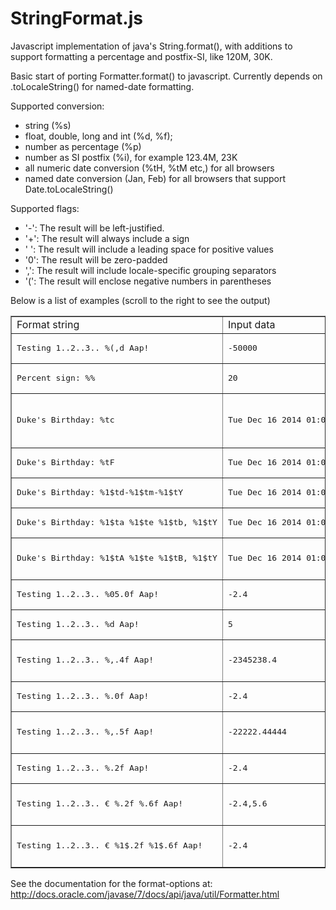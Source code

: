# StringFormat.js

Javascript implementation of java's String.format(), with additions to support formatting a percentage and postfix-SI, like 120M, 30K. 

Basic start of porting Formatter.format() to javascript. Currently depends on .toLocaleString() for named-date formatting.

Supported conversion:

- string (%s)
- float, double, long and int (%d, %f); 
- number as percentage (%p)
- number as SI postfix (%i), for example 123.4M, 23K 
- all numeric date conversion (%tH, %tM etc,) for all browsers
- named date conversion (Jan, Feb) for all browsers that support Date.toLocaleString()

Supported flags:

- '-': 	The result will be left-justified. 
- '+':  The result will always include a sign 
- ' ':  The result will include a leading space for positive values 
- '0': 	The result will be zero-padded 
- ',':  The result will include locale-specific grouping separators
- '(':  The result will enclose negative numbers in parentheses 

Below is a list of examples (scroll to the right to see the output) 

<table border="1"><tbody><tr><td>Format string</td><td>Input data</td><td>Formatted</td></tr><tr><td><pre>Testing 1..2..3.. %(,d Aap!</pre></td><td><pre>-50000</pre></td><td>Testing 1..2..3.. (50,000) Aap!</td></tr><tr><td><pre>Percent sign: %%</pre></td><td><pre>20</pre></td><td>Percent sign: %</td></tr><tr><td><pre>Duke's Birthday: %tc</pre></td><td><pre>Tue Dec 16 2014 01:00:00 GMT+0100 (CET)</pre></td><td>Duke's Birthday: Tue Dec 16 01:00:00 GMT+1 2014</td></tr><tr><td><pre>Duke's Birthday: %tF</pre></td><td><pre>Tue Dec 16 2014 01:00:00 GMT+0100 (CET)</pre></td><td>Duke's Birthday: 2014-12-16</td></tr><tr><td><pre>Duke's Birthday: %1$td-%1$tm-%1$tY</pre></td><td><pre>Tue Dec 16 2014 01:00:00 GMT+0100 (CET)</pre></td><td>Duke's Birthday: 16-12-2014</td></tr><tr><td><pre>Duke's Birthday: %1$ta %1$te %1$tb, %1$tY</pre></td><td><pre>Tue Dec 16 2014 01:00:00 GMT+0100 (CET)</pre></td><td>Duke's Birthday: Tue 16 Dec, 2014</td></tr><tr><td><pre>Duke's Birthday: %1$tA %1$te %1$tB, %1$tY</pre></td><td><pre>Tue Dec 16 2014 01:00:00 GMT+0100 (CET)</pre></td><td>Duke's Birthday: Tuesday 16 December, 2014</td></tr><tr><td><pre>Testing 1..2..3.. %05.0f Aap!</pre></td><td><pre>-2.4</pre></td><td>Testing 1..2..3.. -00002 Aap!</td></tr><tr><td><pre>Testing 1..2..3.. %d Aap!</pre></td><td><pre>5</pre></td><td>Testing 1..2..3.. 5 Aap!</td></tr><tr><td><pre>Testing 1..2..3.. %,.4f Aap!</pre></td><td><pre>-2345238.4</pre></td><td>Testing 1..2..3.. -2,345,238.4000 Aap!</td></tr><tr><td><pre>Testing 1..2..3.. %.0f Aap!</pre></td><td><pre>-2.4</pre></td><td>Testing 1..2..3.. -2 Aap!</td></tr><tr><td><pre>Testing 1..2..3.. %,.5f Aap!</pre></td><td><pre>-22222.44444</pre></td><td>Testing 1..2..3.. -22,222.44444 Aap!</td></tr><tr><td><pre>Testing 1..2..3.. %.2f Aap!</pre></td><td><pre>-2.4</pre></td><td>Testing 1..2..3.. -2.40 Aap!</td></tr><tr><td><pre>Testing 1..2..3.. € %.2f %.6f Aap!</pre></td><td><pre>-2.4,5.6</pre></td><td>Testing 1..2..3.. € -2.40 -2.400000 Aap!</td></tr><tr><td><pre>Testing 1..2..3.. € %1$.2f %1$.6f Aap!</pre></td><td><pre>-2.4</pre></td><td>Testing 1..2..3.. € -2.40 -2.400000 Aap!</td></tr></tbody></table>

See the documentation for the format-options at: http://docs.oracle.com/javase/7/docs/api/java/util/Formatter.html
